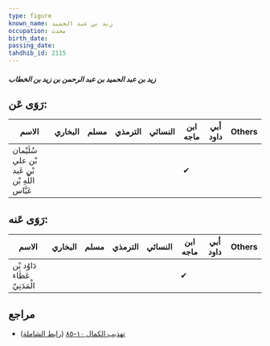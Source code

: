 ```yaml
---
type: figure
known_name: زيد بن عبد الحميد
occupation: محدث
birth_date:
passing_date:
tahdhib_id: 2115
---
```

##### زيد بن عبد الحميد بن عبد الرحمن بن زيد بن الخطاب

## رَوَى عَن:
| الاسم                                          | البخاري | مسلم | الترمذي | النسائي | ابن ماجه | أبي داود | Others |
| ---------------------------------------------- | ------- | ---- | ------- | ------- | -------- | -------- | ------ |
| سُلَيْمان بْن علي بْن عَبد اللَّهِ بْن عَبَّاس |         |      |         |         | ✔        |          |        |
## رَوَى عَنه:
| الاسم                         | البخاري | مسلم | الترمذي | النسائي | ابن ماجه | أبي داود | Others |
| ----------------------------- | ------- | ---- | ------- | ------- | -------- | -------- | ------ |
| دَاوُد بْن عَطَاء الْمَدَنِيّ |         |      |         |         | ✔        |          |        |
## مراجع
- [تهذيب الكمال ١٠-٨٥](obsidian://open?vault=Tahdhib-al-Kamal&file=Figures/٢١١٥-زيد%20بن%20عبد%20الحميد%20بن%20عبد%20الرحمن%20بن%20زيد%20بن%20الخطاب) ([رابط الشاملة](https://shamela.ws/book/3722/4857))